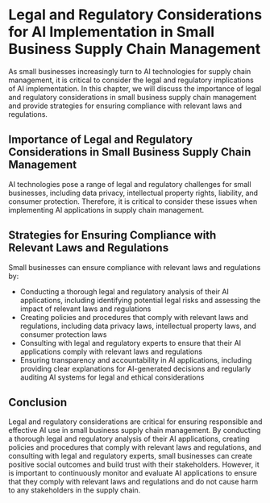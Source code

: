 Legal and Regulatory Considerations for AI Implementation in Small Business Supply Chain Management
===================================================================================================================================================================================

As small businesses increasingly turn to AI technologies for supply chain management, it is critical to consider the legal and regulatory implications of AI implementation. In this chapter, we will discuss the importance of legal and regulatory considerations in small business supply chain management and provide strategies for ensuring compliance with relevant laws and regulations.

Importance of Legal and Regulatory Considerations in Small Business Supply Chain Management
-------------------------------------------------------------------------------------------

AI technologies pose a range of legal and regulatory challenges for small businesses, including data privacy, intellectual property rights, liability, and consumer protection. Therefore, it is critical to consider these issues when implementing AI applications in supply chain management.

Strategies for Ensuring Compliance with Relevant Laws and Regulations
---------------------------------------------------------------------

Small businesses can ensure compliance with relevant laws and regulations by:

* Conducting a thorough legal and regulatory analysis of their AI applications, including identifying potential legal risks and assessing the impact of relevant laws and regulations
* Creating policies and procedures that comply with relevant laws and regulations, including data privacy laws, intellectual property laws, and consumer protection laws
* Consulting with legal and regulatory experts to ensure that their AI applications comply with relevant laws and regulations
* Ensuring transparency and accountability in AI applications, including providing clear explanations for AI-generated decisions and regularly auditing AI systems for legal and ethical considerations

Conclusion
----------

Legal and regulatory considerations are critical for ensuring responsible and effective AI use in small business supply chain management. By conducting a thorough legal and regulatory analysis of their AI applications, creating policies and procedures that comply with relevant laws and regulations, and consulting with legal and regulatory experts, small businesses can create positive social outcomes and build trust with their stakeholders. However, it is important to continuously monitor and evaluate AI applications to ensure that they comply with relevant laws and regulations and do not cause harm to any stakeholders in the supply chain.
